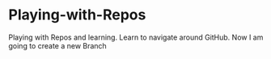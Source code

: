 # Playing-with-Repos
Playing with Repos and learning. 
Learn to navigate around GitHub. 
Now I am going to create a new Branch
